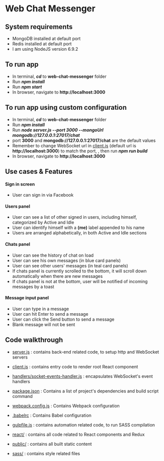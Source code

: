 # Web Chat Messenger

## System requirements
* MongoDB installed at default port
* Redis installed at default port
* I am using NodeJS version 6.9.2

## To run app
* In terminal, ***cd*** to **web-chat-messenger** folder
* Run ***npm install***
* Run ***npm start***
* In browser, navigate to **http://localhost:3000**

## To run app using custom configuration
* In terminal, ***cd*** to **web-chat-messenger** folder
* Run ***npm install***
* Run ***node server.js --port 3000 --mongoUrl mongodb://127.0.0.1:27017/chat***
* port **3000** and **mongodb://127.0.0.1:27017/chat** are the default values
* Remember to change WebSocket url in [client.js](client.js) (default url is **http://localhost:3000**) to match the port, , then run ***npm run build***
* In browser, navigate to **http://localhost:3000**

## Use cases & Features
#### Sign in screen
* User can sign in via Facebook
#### Users panel
* User can see a list of other signed in users, including himself, categorized by Active and Idle
* User can identify himself with a **(me)** label appended to his name
* Users are arranged alphabetically, in both Active and Idle sections
#### Chats panel
* User can see the history of chat on load
* User can see his own messages (in blue card panels)
* User can see other users' messages (in teal card panels)
* If chats panel is currently scrolled to the bottom, it will scroll down automatically when there are new messages
* If chats panel is not at the bottom, user will be notified of incoming messages by a toast
#### Message input panel
* User can type in a message
* User can hit Enter to send a message
* User can click the Send button to send a message
* Blank message will not be sent

## Code walkthrough
* [server.js](server.js) : contains back-end related code, to setup http and WebSocket servers


* [client.js](client.js) : contains entry code to render root React component


* [handlers/socket-events-handler.js](handlers/socket-events-handler.js) : encapsulates WebSocket's event handlers


* [package.json](package.json) : Contains a list of project's dependencies and build script command


* [webpack.config.js](webpack.config.js) : Contains Webpack configuration


* [.babelrc](.babelrc) : Contains Babel configuration


* [gulpfile.js](gulpfile.js) : contains automation related code, to run SASS compilation


* [react/](react/) : contains all code related to React components and Redux


* [public/](public/) : contains all built static content


* [sass/](sass/) : contains style related files